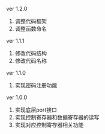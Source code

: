 ver 1.2.0
1. 调整代码框架
2. 调整函数命名

ver 1.1.1
1. 修改代码结构
2. 修改代码名称

ver 1.1.0
1. 实现密码注册功能

ver 1.0.0
1. 实现底层port接口
2. 实现控制寄存器和数据寄存器的读写
3. 实现对应控制寄存器相关功能